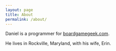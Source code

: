 ```yaml
---
layout: page
title: About
permalink: /about/
---
```


Daniel is a programmer for [boardgamegeek.com](http://www.boardgamegeek.com).

He lives in Rockville, Maryland, with his wife, Erin.
